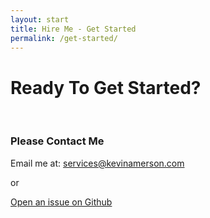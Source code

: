 ```yaml
---
layout: start
title: Hire Me - Get Started
permalink: /get-started/
---
```


# Ready To Get Started?

<br/>

### Please Contact Me

Email me at: <a href="mailto:services@kevinamerson.com">services@kevinamerson.com</a>

or

<a href="https://github.com/caoimhghin/feedback/issues/new">Open an issue on Github</a>